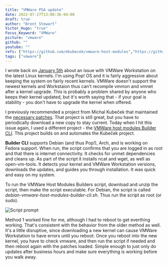 ```yaml
---
title: "VMWare PSA update"
date: 2022-07-27T13:00:36-04:00
draft: true
author: "Brent Stewart"
Victor_Hugo: "true"
Focus_Keyword: "VMWare"
picture: "vmware"
github: ""
youtube: ""
refs: ["https://github.com/mkubecek/vmware-host-modules","https://github.com/LinuxEuphony/vmware-host-modules-builder-cli"]
tags: ["vmware"]
---
```

I wrote back on [January 5th](/220105_psa_vmware) about an issue with VMWare Workstation on the latest Linux kernels.  I'm using Pop! OS and it is fairly aggressive about keeping the system on fairly recent kernels.  VMWare doesn't support the newest kernels and Workstaion thus can't recompile vmmon and vmnet after a kernel upgrade.  This is probably a problem shared by anyone who keeps their kernel updated, but it's worth saying that - if your goal is stability - you don't have to upgrade the kernel when offered.  

I previously recommended a project from Michal Kubeček that maintained the [necessary patches](https://github.com/mkubecek/vmware-host-modules).  That project is still great, but you have to periodically download a new copy to stay current.  Today when I hit this issue again, I used a different project - the [VMWare host modules Builder CLI](https://github.com/LinuxEuphony/vmware-host-modules-builder-cli).  This project builds on and automates the Kubeček project.

__Builder CLI__ supports Debian (and thus Pop!), Arch, and is working on Fedora support.  When run, the script confirms that you are logged in as root and that there is internet connectivity.  It checks for unmet dependencies and cleans up.  As part of the script it installs ncat and wget, as well as open-vm-tools.  It detects your kernel and VMWare Workstation versions, downloads the updates, and guides you through installation.  It was quick and easy on my system.

To run the VMWare Host Modules Builders script, download and unzip the script, then make the script executable.  For Debian, the script is called _debian-vmware-host-modules-builder-cli.sh_.  Thus run the script as root (or sudo).

![Script prompt](/220727_vmwarescript.png)

Method 1 worked fine for me, although I had to reboot to get everthing working.  That's consistent with the behavior from the older method as well.  It's a little disruptive, since downloading a new kernel can cause VMWare Workstation to have errors until you reboot.  Once you reboot into the new kernel, you have to check vmware, and then run the script if needed and then reboot again with the patches loaded.  Simple enough to just only do updates after business hours and make sure everything is working before you walk away.   


